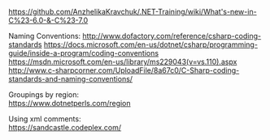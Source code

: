 
https://github.com/AnzhelikaKravchuk/.NET-Training/wiki/What's-new-in-C%23-6.0-&-C%23-7.0

Naming Conventions:
  http://www.dofactory.com/reference/csharp-coding-standards
  https://docs.microsoft.com/en-us/dotnet/csharp/programming-guide/inside-a-program/coding-conventions
  https://msdn.microsoft.com/en-us/library/ms229043(v=vs.110).aspx
  http://www.c-sharpcorner.com/UploadFile/8a67c0/C-Sharp-coding-standards-and-naming-conventions/

Groupings by region:     
  https://www.dotnetperls.com/region

Using xml comments:    
  https://sandcastle.codeplex.com/
